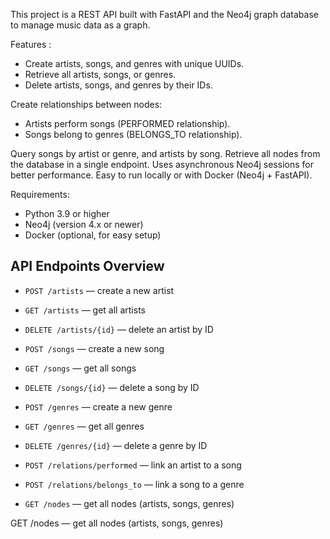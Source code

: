 This project is a REST API built with FastAPI and the Neo4j graph database to manage music data as a graph.

Features :
- Create artists, songs, and genres with unique UUIDs.
- Retrieve all artists, songs, or genres.
- Delete artists, songs, and genres by their IDs.

Create relationships between nodes:
- Artists perform songs (PERFORMED relationship).
- Songs belong to genres (BELONGS_TO relationship).

Query songs by artist or genre, and artists by song.
Retrieve all nodes from the database in a single endpoint.
Uses asynchronous Neo4j sessions for better performance.
Easy to run locally or with Docker (Neo4j + FastAPI).

Requirements:
- Python 3.9 or higher
- Neo4j (version 4.x or newer)
- Docker (optional, for easy setup)

## API Endpoints Overview

- `POST /artists` — create a new artist  
- `GET /artists` — get all artists  
- `DELETE /artists/{id}` — delete an artist by ID  

- `POST /songs` — create a new song  
- `GET /songs` — get all songs  
- `DELETE /songs/{id}` — delete a song by ID  

- `POST /genres` — create a new genre  
- `GET /genres` — get all genres  
- `DELETE /genres/{id}` — delete a genre by ID  

- `POST /relations/performed` — link an artist to a song  
- `POST /relations/belongs_to` — link a song to a genre  

- `GET /nodes` — get all nodes (artists, songs, genres)

GET /nodes — get all nodes (artists, songs, genres)

